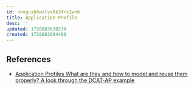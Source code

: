 ```yaml
---
id: nnvguib6wzlvx8k3frx1wn6
title: Application Profile
desc: ''
updated: 1728883638239
created: 1728883604489
---
```



## References

- [Application Profiles 
What are they and how to model and reuse them properly? 
A look through the DCAT-AP example](https://docs.google.com/document/d/1JWMfdgkqacDvgnnUXL7a_UtFWiWGmA7YzOr-dA14yEs/edit)